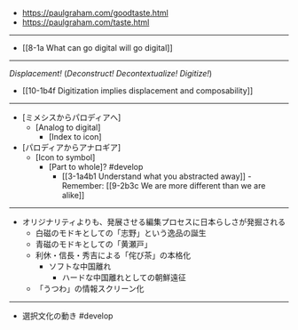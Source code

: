 - https://paulgraham.com/goodtaste.html
- https://paulgraham.com/taste.html
---
- [[8-1a What can go digital will go digital]]
---
*Displacement!* (*Deconstruct!* *Decontextualize!* *Digitize!*)
  - [[10-1b4f Digitization implies displacement and composability]]
---
- [ミメシスからパロディアへ]
  - [Analog to digital]
    - [Index to icon]
- [パロディアからアナロギア]
  - [Icon to symbol]
    - [Part to whole]? #develop
      - [[3-1a4b1 Understand what you abstracted away]]
				- Remember: [[9-2b3c We are more different than we are alike]]
---
- オリジナリティよりも、発展させる編集プロセスに日本らしさが発掘される
  - 白磁のモドキとしての「志野」という逸品の誕生
  - 青磁のモドキとしての「黄瀬戸」
  - 利休・信長・秀吉による「侘び茶」の本格化
    - ソフトな中国離れ
      - ハードな中国離れとしての朝鮮遠征
  - 「うつわ」の情報スクリーン化
---
- 選択文化の動き #develop 